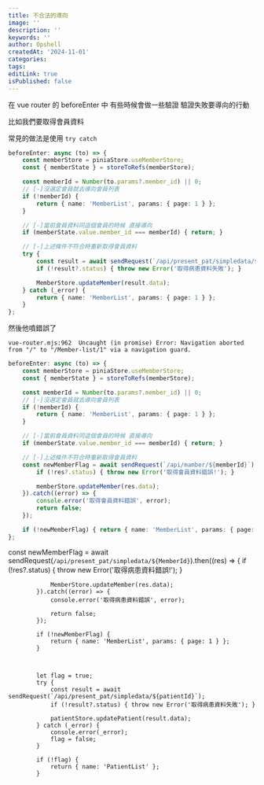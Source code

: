 ```yaml
---
title: 不合法的導向
image: ''
description: ''
keywords: ''
author: Opshell
createdAt: '2024-11-01'
categories: 
tags: 
editLink: true
isPublished: false
---
```

在 vue router 的 beforeEnter 中
有些時候會做一些驗證  驗證失敗要導向的行動

比如我們要取得會員資料

常見的做法是使用 `try catch`
```ts
beforeEnter: async (to) => {
    const memberStore = piniaStore.useMemberStore;
    const { memberState } = storeToRefs(memberStore);

    const memberId = Number(to.params?.member_id) || 0;
    // [-]沒選定會員就去導向會員列表
    if (!memberId) {
        return { name: 'MemberList', params: { page: 1 } };
    }

    // [-]當前會員資料同這個會員的時候 直接導向
    if (memberState.value.member_id === memberId) { return; }

    // [-]上述條件不符合時重新取得會員資料
    try {
        const result = await sendRequest(`/api/present_pat/simpledata/${MemberId}`);
        if (!result?.status) { throw new Error('取得病患資料失敗'); }

        MemberStore.updateMember(result.data);
    } catch (_error) {
        return { name: 'MemberList', params: { page: 1 } };
    }
};
```
然後他噴錯誤了
```
vue-router.mjs:962  Uncaught (in promise) Error: Navigation aborted from "/" to "/Member-list/1" via a navigation guard.
```

```ts
beforeEnter: async (to) => {
    const memberStore = piniaStore.useMemberStore;
    const { memberState } = storeToRefs(memberStore);

    const memberId = Number(to.params?.member_id) || 0;
    // [-]沒選定會員就去導向會員列表
    if (!memberId) {
        return { name: 'MemberList', params: { page: 1 } };
    }

    // [-]當前會員資料同這個會員的時候 直接導向
    if (memberState.value.member_id === memberId) { return; }

    // [-]上述條件不符合時重新取得會員資料
    const newMemberFlag = await sendRequest(`/api/mamber/${memberId}`).then((res) => {
        if (!res?.status) { throw new Error('取得會員資料錯誤!'); }

        memberStore.updateMember(res.data);
    }).catch((error) => {
        console.error('取得會員資料錯誤', error);
        return false;
    });

    if (!newMemberFlag) { return { name: 'MemberList', params: { page: 1 } }; }
};
```




const newMemberFlag = await sendRequest(`/api/present_pat/simpledata/${MemberId}`).then((res) => {
                if (!res?.status) { throw new Error('取得病患資料錯誤!'); }

                MemberStore.updateMember(res.data);
            }).catch((error) => {
                console.error('取得病患資料錯誤', error);

                return false;
            });

            if (!newMemberFlag) {
                return { name: 'MemberList', params: { page: 1 } };
            }



            let flag = true;
            try {
                const result = await sendRequest(`/api/present_pat/simpledata/${patientId}`);
                if (!result?.status) { throw new Error('取得病患資料失敗'); }

                patientStore.updatePatient(result.data);
            } catch (_error) {
                console.error(_error);
                flag = false;
            }

            if (!flag) {
                return { name: 'PatientList' };
            }
